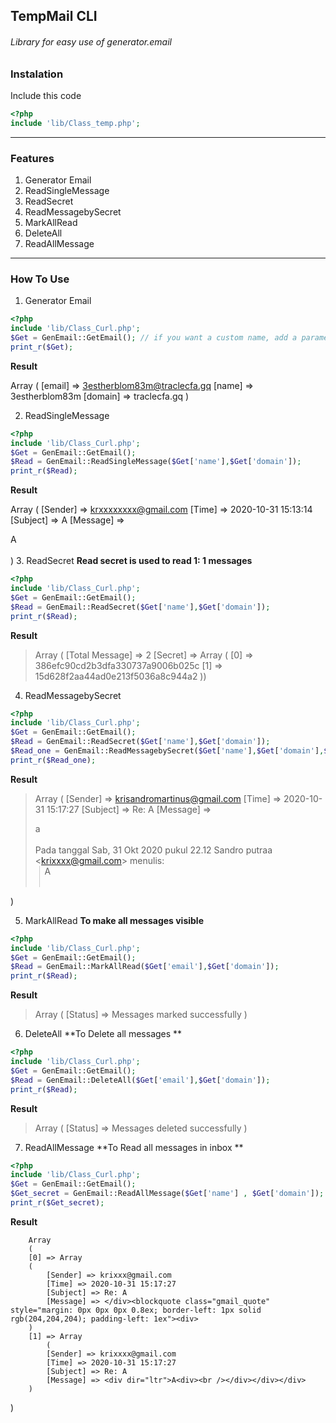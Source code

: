 ## TempMail CLI
###### Library for easy use of generator.email

### Instalation
Include this code
```php
<?php
include 'lib/Class_temp.php';
```

------------


### Features
1. Generator Email 
2. ReadSingleMessage
3. ReadSecret
4. ReadMessagebySecret
5. MarkAllRead
6. DeleteAll
7. ReadAllMessage

------------

### How To Use
1. Generator Email
```php
<?php
include 'lib/Class_Curl.php';
$Get = GenEmail::GetEmail(); // if you want a custom name, add a parameter in the function . Ex : GenEmail::GetEmail('sandrocods')
print_r($Get);
```
**Result**
> 
Array
(
    [email] => 3estherblom83m@traclecfa.gq
    [name] => 3estherblom83m
    [domain] => traclecfa.gq
)

2. ReadSingleMessage
```php
<?php
include 'lib/Class_Curl.php';
$Get = GenEmail::GetEmail();
$Read = GenEmail::ReadSingleMessage($Get['name'],$Get['domain']);
print_r($Read);
```
**Result**
> 
Array
(
    [Sender] => krxxxxxxxx@gmail.com
    [Time] => 2020-10-31 15:13:14
    [Subject] => A
    [Message] => <div dir="ltr">A<div><br /></div></div></div>
)
3. ReadSecret
**Read secret is used to read 1: 1 messages**
```php
<?php
include 'lib/Class_Curl.php';
$Get = GenEmail::GetEmail();
$Read = GenEmail::ReadSecret($Get['name'],$Get['domain']);
print_r($Read);
```
**Result**
> 	Array
		(
   	 [Total Message] => 2
    	[Secret] => Array
        (
            [0] => 386efc90cd2b3dfa330737a9006b025c
            [1] => 15d628f2aa44ad0e213f5036a8c944a2
        ))

4. ReadMessagebySecret
```php
<?php
include 'lib/Class_Curl.php';
$Get = GenEmail::GetEmail();
$Read = GenEmail::ReadSecret($Get['name'],$Get['domain']);
$Read_one = GenEmail::ReadMessagebySecret($Get['name'],$Get['domain'],$Read['Secret'][0]);
print_r($Read_one);
```
**Result**
> Array
(
    [Sender] => krisandromartinus@gmail.com
    [Time] => 2020-10-31 15:17:27
    [Subject] => Re: A
    [Message] => <div dir="ltr">a</div><br /><div class="gmail_quote"><div dir="ltr" class="gmail_attr">Pada tanggal Sab, 31 Okt 2020 pukul 22.12 Sandro putraa &lt;<a href="mailto:krixxxx@gmail.com" rel="nofollow" target="_blank">krixxxx@gmail.com</a>&gt; menulis:<br /></div><blockquote class="gmail_quote" style="margin: 0px 0px 0px 0.8ex; border-left: 1px solid rgb(204,204,204); padding-left: 1ex"><div dir="ltr">A<div><br /></div></div>
</blockquote></div></div>
)

5. MarkAllRead
**To make all messages visible**
```php
<?php
include 'lib/Class_Curl.php';
$Get = GenEmail::GetEmail();
$Read = GenEmail::MarkAllRead($Get['email'],$Get['domain']);
print_r($Read);
```
**Result**
> Array
(
    [Status] => Messages marked successfully
)

6. DeleteAll
**To Delete all messages **
```php
<?php
include 'lib/Class_Curl.php';
$Get = GenEmail::GetEmail();
$Read = GenEmail::DeleteAll($Get['email'],$Get['domain']);
print_r($Read);
```
**Result**
> Array
(
    [Status] => Messages deleted successfully
)
7. ReadAllMessage
**To Read all messages in inbox **
```php
<?php
include 'lib/Class_Curl.php';
$Get = GenEmail::GetEmail();
$Get_secret = GenEmail::ReadAllMessage($Get['name'] , $Get['domain']);
print_r($Get_secret);
```
**Result**
> 
		Array
		(
    	[0] => Array
        (
            [Sender] => krixxx@gmail.com
            [Time] => 2020-10-31 15:17:27
            [Subject] => Re: A
            [Message] => </div><blockquote class="gmail_quote" style="margin: 0px 0px 0px 0.8ex; border-left: 1px solid rgb(204,204,204); padding-left: 1ex"><div>
		)
    	[1] => Array
        	(
            [Sender] => krixxxx@gmail.com
            [Time] => 2020-10-31 15:17:27
            [Subject] => Re: A
            [Message] => <div dir="ltr">A<div><br /></div></div></div>
        )
  )
